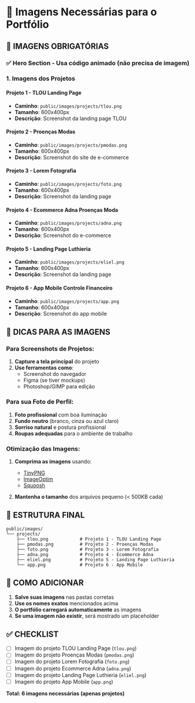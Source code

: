 # 📸 Imagens Necessárias para o Portfólio

## 🎯 **IMAGENS OBRIGATÓRIAS**

### ✅ **Hero Section** - Usa código animado (não precisa de imagem)

### 1. **Imagens dos Projetos**

#### **Projeto 1 - TLOU Landing Page**
- **Caminho**: `public/images/projects/tlou.png`
- **Tamanho**: 600x400px
- **Descrição**: Screenshot da landing page TLOU

#### **Projeto 2 - Proenças Modas**
- **Caminho**: `public/images/projects/pmodas.png`
- **Tamanho**: 600x400px
- **Descrição**: Screenshot do site de e-commerce

#### **Projeto 3 - Lorem Fotografia**
- **Caminho**: `public/images/projects/foto.png`
- **Tamanho**: 600x400px
- **Descrição**: Screenshot da landing page

#### **Projeto 4 - Ecommerce Adna Proenças Moda**
- **Caminho**: `public/images/projects/adna.png`
- **Tamanho**: 600x400px
- **Descrição**: Screenshot do e-commerce

#### **Projeto 5 - Landing Page Luthieria**
- **Caminho**: `public/images/projects/eliel.png`
- **Tamanho**: 600x400px
- **Descrição**: Screenshot da landing page

#### **Projeto 6 - App Mobile Controle Financeiro**
- **Caminho**: `public/images/projects/app.png`
- **Tamanho**: 600x400px
- **Descrição**: Screenshot do app mobile

## 🎨 **DICAS PARA AS IMAGENS**

### **Para Screenshots de Projetos:**
1. **Capture a tela principal** do projeto
2. **Use ferramentas como**:
   - Screenshot do navegador
   - Figma (se tiver mockups)
   - Photoshop/GIMP para edição

### **Para sua Foto de Perfil:**
1. **Foto profissional** com boa iluminação
2. **Fundo neutro** (branco, cinza ou azul claro)
3. **Sorriso natural** e postura profissional
4. **Roupas adequadas** para o ambiente de trabalho

### **Otimização das Imagens:**
1. **Comprima as imagens** usando:
   - [TinyPNG](https://tinypng.com/)
   - [ImageOptim](https://imageoptim.com/)
   - [Squoosh](https://squoosh.app/)

2. **Mantenha o tamanho** dos arquivos pequeno (< 500KB cada)

## 📁 **ESTRUTURA FINAL**

```
public/images/
└── projects/
    ├── tlou.png            # Projeto 1 - TLOU Landing Page
    ├── pmodas.png          # Projeto 2 - Proenças Modas
    ├── foto.png            # Projeto 3 - Lorem Fotografia
    ├── adna.png            # Projeto 4 - Ecommerce Adna
    ├── eliel.png           # Projeto 5 - Landing Page Luthieria
    └── app.png             # Projeto 6 - App Mobile
```

## 🚀 **COMO ADICIONAR**

1. **Salve suas imagens** nas pastas corretas
2. **Use os nomes exatos** mencionados acima
3. **O portfólio carregará automaticamente** as imagens
4. **Se uma imagem não existir**, será mostrado um placeholder

## ✅ **CHECKLIST**

- [ ] Imagem do projeto TLOU Landing Page (`tlou.png`)
- [ ] Imagem do projeto Proenças Modas (`pmodas.png`)
- [ ] Imagem do projeto Lorem Fotografia (`foto.png`)
- [ ] Imagem do projeto Ecommerce Adna (`adna.png`)
- [ ] Imagem do projeto Landing Page Luthieria (`eliel.png`)
- [ ] Imagem do projeto App Mobile (`app.png`)

**Total: 6 imagens necessárias (apenas projetos)**
